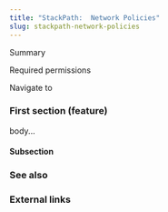 ```yaml
---
title: "StackPath:  Network Policies"
slug: stackpath-network-policies
---
```



Summary

Required permissions

Navigate to

### First section (feature)

body...

#### Subsection


### See also

### External links
